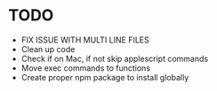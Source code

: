 # TODO

- FIX ISSUE WITH MULTI LINE FILES
- Clean up code
- Check if on Mac, if not skip applescript commands
- Move exec commands to functions
- Create proper npm package to install globally
